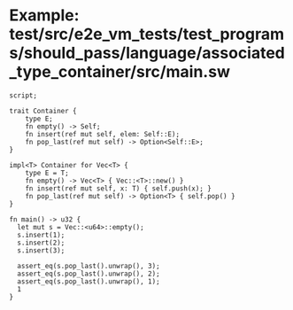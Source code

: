 # Example: test/src/e2e_vm_tests/test_programs/should_pass/language/associated_type_container/src/main.sw

```sway
script;

trait Container {
    type E;
    fn empty() -> Self;
    fn insert(ref mut self, elem: Self::E);
    fn pop_last(ref mut self) -> Option<Self::E>;
}

impl<T> Container for Vec<T> {
    type E = T;
    fn empty() -> Vec<T> { Vec::<T>::new() }
    fn insert(ref mut self, x: T) { self.push(x); }
    fn pop_last(ref mut self) -> Option<T> { self.pop() }
}

fn main() -> u32 {
  let mut s = Vec::<u64>::empty();
  s.insert(1);
  s.insert(2);
  s.insert(3);

  assert_eq(s.pop_last().unwrap(), 3);
  assert_eq(s.pop_last().unwrap(), 2);
  assert_eq(s.pop_last().unwrap(), 1);
  1
}

```
